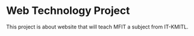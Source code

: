 # Web Technology Project

This project is about website that will teach MFIT a subject from IT-KMITL.
